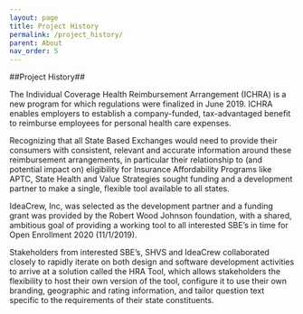 ```yaml
---
layout: page
title: Project History
permalink: /project_history/
parent: About
nav_order: 5
---
```


##Project History##

The Individual Coverage Health Reimbursement Arrangement (ICHRA) is a new program for which regulations were finalized in June 2019. ICHRA enables employers to establish a company-funded, tax-advantaged benefit to reimburse employees for personal health care expenses.

Recognizing that all State Based Exchanges would need to provide their consumers with consistent, relevant and accurate information around these reimbursement arrangements, in particular their relationship to (and potential impact on) eligibility for Insurance Affordability Programs like APTC, State Health and Value Strategies sought funding and a development partner to make a single, flexible tool available to all states.

IdeaCrew, Inc, was selected as the development partner and a funding grant was provided by the Robert Wood Johnson foundation, with a shared, ambitious goal of providing a working tool to all interested SBE’s in time for Open Enrollment 2020 (11/1/2019).

Stakeholders from interested SBE’s, SHVS and IdeaCrew collaborated closely to rapidly iterate on both design and software development activities to arrive at a solution called the HRA Tool, which allows stakeholders the flexibility to host their own version of the tool, configure it to use their own branding, geographic and rating information, and tailor question text specific to the requirements of their state constituents. 
